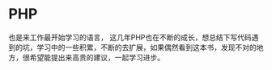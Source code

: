 # PHP

也是来工作最开始学习的语言， 这几年PHP也在不断的成长，想总结下写代码遇到的坑，学习中的一些积累，不断的去扩展，如果偶然看到这本书，发现不对的地方，很希望能提出来高贵的建议，一起学习进步。 

